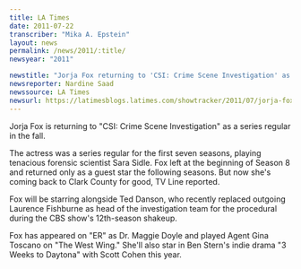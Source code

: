 ```yaml
---
title: LA Times
date: 2011-07-22
transcriber: "Mika A. Epstein"
layout: news
permalink: /news/2011/:title/
newsyear: "2011"

newstitle: "Jorja Fox returning to 'CSI: Crime Scene Investigation' as series regular  "
newsreporter: Nardine Saad
newssource: LA Times
newsurl: https://latimesblogs.latimes.com/showtracker/2011/07/jorja-fox-returning-to-csi-crime-scene-investigation-sarah-sidle-.html
---
```


Jorja Fox is returning to "CSI: Crime Scene Investigation" as a series regular in the fall.

The actress was a series regular for the first seven seasons, playing tenacious forensic scientist Sara Sidle. Fox left at the beginning of Season 8 and returned only as a guest star the following seasons. But now she's coming back to Clark County for good, TV Line reported.

Fox will be starring alongside Ted Danson, who recently replaced outgoing Laurence Fishburne as head of the investigation team for the procedural during the CBS show's 12th-season shakeup.

Fox has appeared on "ER" as Dr. Maggie Doyle and played Agent Gina Toscano on "The West Wing." She'll also star in Ben Stern's indie drama "3 Weeks to Daytona" with Scott Cohen this year.
